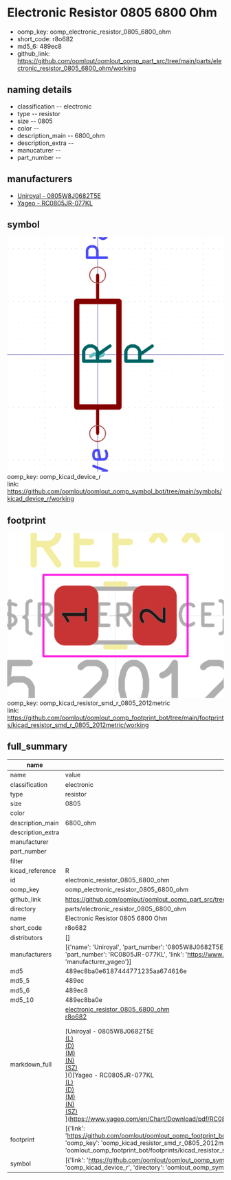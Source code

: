 # Electronic Resistor 0805 6800 Ohm

  
* oomp_key: oomp_electronic_resistor_0805_6800_ohm 
* short_code: r8o682
* md5_6: 489ec8  
* github_link: https://github.com/oomlout/oomlout_oomp_part_src/tree/main/parts/electronic_resistor_0805_6800_ohm/working  
## naming details
* classification -- electronic
* type -- resistor
* size -- 0805
* color -- 
* description_main -- 6800_ohm
* description_extra -- 
* manucaturer -- 
* part_number -- 


## manufacturers
* [Uniroyal - 0805W8J0682T5E]()  
* [Yageo - RC0805JR-077KL](https://www.yageo.com/en/Chart/Download/pdf/RC0805JR-077KL)  

## symbol

![](symbol/0/working/working_600.png)  
oomp_key: oomp_kicad_device_r  
link: https://github.com/oomlout/oomlout_oomp_symbol_bot/tree/main/symbols/kicad_device_r/working  

## footprint

![](footprint/0/working/working_600.png)  
oomp_key: oomp_kicad_resistor_smd_r_0805_2012metric  
link: https://github.com/oomlout/oomlout_oomp_footprint_bot/tree/main/footprints/kicad_resistor_smd_r_0805_2012metric/working  

## full_summary
| name | value | 
| --- | --- | 
| name | value | 
| classification | electronic | 
| type | resistor | 
| size | 0805 | 
| color |  | 
| description_main | 6800_ohm | 
| description_extra |  | 
| manufacturer |  | 
| part_number |  | 
| filter |  | 
| kicad_reference | R | 
| id | electronic_resistor_0805_6800_ohm | 
| oomp_key | oomp_electronic_resistor_0805_6800_ohm | 
| github_link | https://github.com/oomlout/oomlout_oomp_part_src/tree/main/parts/electronic_resistor_0805_6800_ohm/working | 
| directory | parts/electronic_resistor_0805_6800_ohm | 
| name | Electronic Resistor 0805 6800 Ohm | 
| short_code | r8o682 | 
| distributors | [] | 
| manufacturers | [{'name': 'Uniroyal', 'part_number': '0805W8J0682T5E', 'link': '', 'id': 'manufacturer_uniroyal'}, {'name': 'Yageo', 'part_number': 'RC0805JR-077KL', 'link': 'https://www.yageo.com/en/Chart/Download/pdf/RC0805JR-077KL', 'id': 'manufacturer_yageo'}] | 
| md5 | 489ec8ba0e6187444771235aa674616e | 
| md5_5 | 489ec | 
| md5_6 | 489ec8 | 
| md5_10 | 489ec8ba0e | 
| markdown_full | [electronic_resistor_0805_6800_ohm](https://github.com/oomlout/oomlout_oomp_part_src/tree/main/parts/electronic_resistor_0805_6800_ohm/working)<br>[r8o682](https://github.com/oomlout/oomlout_oomp_part_src/tree/main/parts/electronic_resistor_0805_6800_ohm/working)<br><br>[Uniroyal - 0805W8J0682T5E<br>[(L)<br>](https://www.lcsc.com/search?q=0805W8J0682T5E)[(D)<br>](https://www.digikey.com/en/products?,keywords=0805W8J0682T5E)[(M)<br>](https://www.mouser.com/Search/Refine?Keyword=0805W8J0682T5E)[(N)<br>](https://www.newark.com/search?st=0805W8J0682T5E)[(SZ)<br>](https://so.szlcsc.com/global.html?k=0805W8J0682T5E)]()[Yageo - RC0805JR-077KL<br>[(L)<br>](https://www.lcsc.com/search?q=RC0805JR-077KL)[(D)<br>](https://www.digikey.com/en/products?,keywords=RC0805JR-077KL)[(M)<br>](https://www.mouser.com/Search/Refine?Keyword=RC0805JR-077KL)[(N)<br>](https://www.newark.com/search?st=RC0805JR-077KL)[(SZ)<br>](https://so.szlcsc.com/global.html?k=RC0805JR-077KL)](https://www.yageo.com/en/Chart/Download/pdf/RC0805JR-077KL) | 
| footprint | [{'link': 'https://github.com/oomlout/oomlout_oomp_footprint_bot/tree/main/foootprntss/kicad_resistor_smd_r_0805_2012metric', 'oomp_key': 'oomp_kicad_resistor_smd_r_0805_2012metric', 'directory': 'oomlout_oomp_footprint_bot/footprints/kicad_resistor_smd_r_0805_2012metric//working/working.kicad_mod'}] | 
| symbol | [{'link': 'https://github.com/oomlout/oomlout_oomp_symbol_bot/tree/main/symbols/kicad_device_r', 'oomp_key': 'oomp_kicad_device_r', 'directory': 'oomlout_oomp_symbol_bot/symbols/kicad_device_r//working/working.kicad_sym'}] | 
